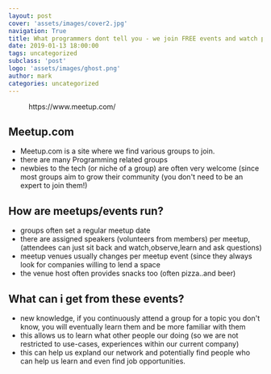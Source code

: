 ```yaml
---
layout: post
cover: 'assets/images/cover2.jpg'
navigation: True
title: What programmers dont tell you - we join FREE events and watch people present about what they know
date: 2019-01-13 18:00:00
tags: uncategorized
subclass: 'post'
logo: 'assets/images/ghost.png'
author: mark
categories: uncategorized
---
```

<!-- wp:embed {"url":"https://www.meetup.com/"} -->  <figure class="wp-block-embed"><div class="wp-block-embed__wrapper">  https://www.meetup.com/  </div></figure>  <!-- /wp:embed -->    <!-- wp:heading -->  <h2>Meetup.com</h2>  <!-- /wp:heading -->    <!-- wp:list -->  <ul><li>Meetup.com is a site where we find various groups to join.</li><li>there are many Programming related groups</li><li>newbies to the tech (or niche of a group) are often very welcome (since most groups aim to grow their community (you don't need to be an expert to join them!)</li></ul>  <!-- /wp:list -->    <!-- wp:heading -->  <h2>How are meetups/events run?</h2>  <!-- /wp:heading -->    <!-- wp:list -->  <ul><li>groups often set a regular meetup date </li><li>there are assigned speakers (volunteers from members) per meetup, (attendees can just sit back and watch,observe,learn and ask questions)</li><li>meetup venues usually changes per meetup event (since they always look for companies willing to lend a space </li><li>the venue host often provides snacks too (often pizza..and beer)</li></ul>  <!-- /wp:list -->    <!-- wp:heading -->  <h2>What can i get from these events?</h2>  <!-- /wp:heading -->    <!-- wp:list -->  <ul><li>new knowledge, if you continuously attend a group for a topic you don't know, you will eventually learn them and be more familiar with them</li><li>this allows us to learn what other people our doing (so we are not restricted to use-cases, experiences within our current company)</li><li>this can help us expland our network and potentially find people who can help us learn and even find job opportunities.</li></ul>  <!-- /wp:list -->

